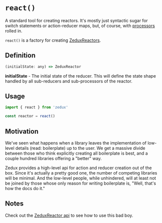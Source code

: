 # `react()`

A standard tool for creating reactors. It's mostly just syntactic sugar for switch statements or action-reducer maps, but, of course, with [processors](/docs/types/Processor.md) rolled in.

`react()` is a factory for creating [ZeduxReactors](/docs/api/ZeduxReactor.md).

## Definition

```javascript
(initialState: any) => ZeduxReactor
```

**initialState** - The initial state of the reducer. This will define the state shape handled by all sub-reducers and sub-processors of the reactor.

## Usage

```javascript
import { react } from 'zedux'

const reactor = react()
```

## Motivation

We've seen what happens when a library leaves the implementation of low-level details (read: boilerplate) up to the user. We get a massive divide between those who think explicitly creating all boilerplate is best, and a couple hundred libraries offering a "better" way.

Zedux provides a high-level api for action and reducer creation out of the box. Since it's actually a pretty good one, the number of competing libraries will be minimal. And the low-level people, while unhindered, will at least not be joined by those whose only reason for writing boilerplate is, "Well, that's how the docs do it."

## Notes

Check out the [ZeduxReactor api](/docs/api/ZeduxReactor.md) to see how to use this bad boy.
